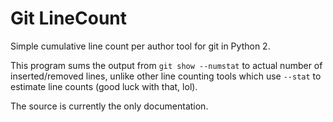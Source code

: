 # Git LineCount

Simple cumulative line count per author tool for git in Python 2.

This program sums the output from `git show --numstat` to actual number of
inserted/removed lines, unlike other line counting tools which use `--stat` to
estimate line counts (good luck with that, lol).

The source is currently the only documentation.
